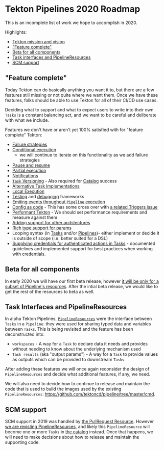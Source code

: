 # Tekton Pipelines 2020 Roadmap

This is an incomplete list of work we hope to accomplish in 2020.

Highlights:

- [Tekton mission and vision](https://github.com/tektoncd/community/blob/master/roadmap.md#mission-and-vision)
- ["Feature complete"](#feature-complete)
- [Beta for all components](#beta-for-all-components)
- [Task interfaces and PipelineResources](#task-interfaces-and-pipelineresources)
- [SCM support](#scm-support)

## "Feature complete"

Today Tekton can do basically anything you want it to, but there are a few features
still missing or not quite where we want them. Once we have these features, folks
should be able to use Tekton for all of their CI/CD use cases.

Deciding what to support and what to expect users to write into their own `Tasks`
is a constant balancing act, and we want to be careful and deliberate with what we
include.

Features we don't have or aren't yet 100% satisfied with for "feature complete"
Tekton:

- [Failure strategies](https://github.com/tektoncd/pipeline/issues/1684)
- [Conditional execution](https://github.com/tektoncd/pipeline/blob/master/docs/conditions.md)
  - we will continue to iterate on this functionality as we add failure strategies
- [Pause and resume](https://github.com/tektoncd/pipeline/issues/233)
- [Partial execution](https://github.com/tektoncd/pipeline/issues/50)
- [Notifications](https://github.com/tektoncd/pipeline/issues/1740)
- [`Task` Versioning](https://github.com/tektoncd/pipeline/issues/1839) - Also required
  for [Catalog](#catalog) success
- [Alternative Task Implementations](https://github.com/tektoncd/pipeline/issues/215)
- [Local Execution](https://github.com/tektoncd/pipeline/issues/235)
- [Testing](https://github.com/tektoncd/pipeline/issues/1289) and [debugging](https://github.com/tektoncd/pipeline/issues/2069) frameworks
- [Emiting events throughout `Pipeline`
  execution](https://github.com/tektoncd/pipeline/issues/2082)
- [Config as code](https://github.com/tektoncd/pipeline/issues/859) - This has some cross
  over with [a related Triggers issue](https://github.com/tektoncd/triggers/issues/189)
- [Performant Tekton](https://github.com/tektoncd/pipeline/issues/540) - We should set
  performance requirements and measure against them
- [Adding support for other architectures](https://github.com/tektoncd/pipeline/issues/856)
- [Rich type support for params](https://github.com/tektoncd/pipeline/issues/1393)
- Looping syntax (in [Tasks](https://github.com/tektoncd/pipeline/issues/2112) and/or [Pipelines](https://github.com/tektoncd/pipeline/issues/2050))- either implement or decide it is outside of scope (i.e. better suited for a DSL)
- [Supplying credentials for authenticated actions in Tasks](https://github.com/tetkoncd/pipeline/issues/2343) - documented guidelines
  and implemented support for best practices when working with credentials.

## Beta for all components

In early 2020 we will have our first beta release, however
[it will be only for a subset of Pipeline's resources](https://docs.google.com/document/d/1H8I2Rk4kLdQaR4mV0A71Qbk-1FxXFrmvisEAjLKT6H0/edit#heading=h.t0sc4hdrr5yq).
After the intial beta release, we would like to get the rest of the resources to beta
as well.

## Task Interfaces and PipelineResources

In alpha Tekton Pipelines, [`PipelineResources`](https://github.com/tektoncd/pipeline/issues/1673)
were the interface between `Tasks` in a `Pipeline`: they were used for sharing typed
data and variables between `Tasks`. This is being revisited and the feature has been
deconstructed into:

* `workspaces` - A way for a `Task` to declare data it needs and provides without
  needing to know about the underlying mechanism used
* `Task results` (aka "output params") - A way for a `Task` to provide values as outputs
  which can be provided to downstream `Tasks`

After adding these features we will once again reconsider the design of `PipelineResources`
and decide what additional features, if any, we need.

We will also need to decide how to continue to release and maintain the code that
is used to build the images used by the existing `PipelineResources`:
https://github.com/tektoncd/pipeline/tree/master/cmd.

## SCM support

SCM support in 2019 was handled by
[the PullRequest Resource](https://github.com/tektoncd/pipeline/blob/master/docs/resources.md#pull-request-resource).
However [we are revisting PipelineResources](#task-interfaces-and-pipelineresources),
and likely this `PipelineResource` will become one or more `Tasks` in
[the catalog](https://github.com/tektoncd/catalog) instead. Once that happens,
we will need to make decisions about how to release and maintain the
supporting code.

